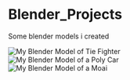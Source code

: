 # Blender_Projects
Some blender models i created

![My Blender Model of Tie Fighter](https://imgur.com/a/VFvGdfI)
<br>
![My Blender Model of a Poly Car](https://imgur.com/Bv5WyKR) <br>
![My Blender Model of a Moai](https://imgur.com/IOUB96N) 

